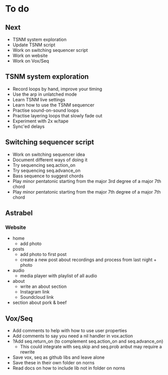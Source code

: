 # To do

## Next
- TSNM system exploration
- Update TSNM script
- Work on switching sequencer script
- Work on website
- Work on Vox/Seq

## TSNM system exploration
- Record loops by hand, improve your timing
- Use the arp in unlatched mode
- Learn TSNM live settings
- Learn how to use the TSNM sequencer
- Practise sound-on-sound loops
- Practise layering loops that slowly fade out
- Experiment with 2x w/tape
- Sync'ed delays

## Switching sequencer script
- Work on switching sequencer idea
- Document different ways of doing it
- Try sequencing seq.action_on
- Try sequencing seq.advance_on
- Bass sequence to suggest chords
- Play minor pentatonic starting from the major 3rd degree of a major 7th chord
- Play minor pentatonic starting from the major 7th degree of a major 7th chord

## Astrabel
### Website
- home
  - add photo
- posts
  - add photo to first post
  - create a new post about recordings and process from last night + photo
- audio
  - media player with playlist of all audio
- about
  - write an about section
  - Instagram link
  - Soundcloud link
- section about pork & beef

## Vox/Seq
- Add comments to help with how to use user properties
- Add comments to say you need a nil handler in vox.action
- ?Add seq.return_on (to complement seq.action_on and seq.advance_on)
  - This could integrate with seq.skip and seq.prob anbut may require a rewrite
- Save vox, seq as github libs and leave alone
- Save these in their own folder on norns
- Read docs on how to include lib not in folder on norns
